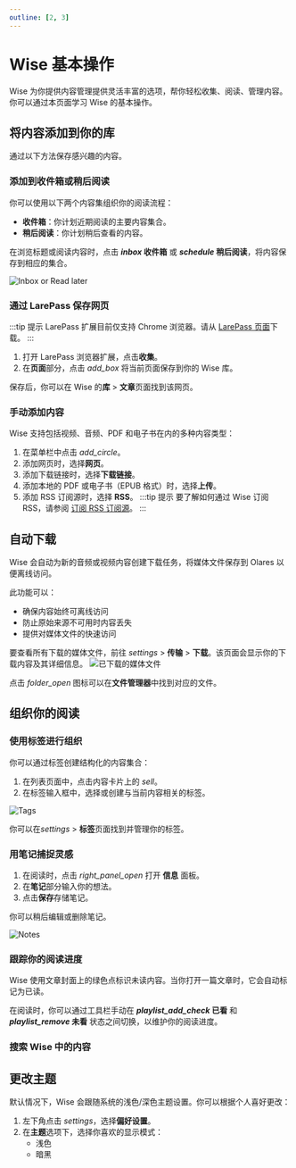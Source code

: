 ```yaml
---
outline: [2, 3]
---
```


# Wise 基本操作

Wise 为你提供内容管理提供灵活丰富的选项，帮你轻松收集、阅读、管理内容。你可以通过本页面学习 Wise 的基本操作。

## 将内容添加到你的库
通过以下方法保存感兴趣的内容。

### 添加到收件箱或稍后阅读
你可以使用以下两个内容集组织你的阅读流程：

* **收件箱**：你计划近期阅读的主要内容集合。
* **稍后阅读**：你计划稍后查看的内容。

在浏览标题或阅读内容时，点击 **<i class="material-symbols-outlined">inbox</i> 收件箱** 或 **<i class="material-symbols-outlined">schedule</i> 稍后阅读**，将内容保存到相应的集合。

![Inbox or Read later](/images/manual/tasks/inbox-read-later.png)

### 通过 LarePass 保存网页
:::tip 提示
LarePass 扩展目前仅支持 Chrome 浏览器。请从 [LarePass 页面](https://www.olares.xyz/larepass)下载。
:::

1. 打开 LarePass 浏览器扩展，点击**收集**。
2. 在**页面**部分，点击 <i class="material-symbols-outlined">add_box</i> 将当前页面保存到你的 Wise 库。

保存后，你可以在 Wise 的**库** > **文章**页面找到该网页。

### 手动添加内容
Wise 支持包括视频、音频、PDF 和电子书在内的多种内容类型：

1. 在菜单栏中点击 <i class="material-symbols-outlined">add_circle</i>。
2. 添加网页时，选择**网页**。
3. 添加下载链接时，选择**下载链接**。
4. 添加本地的 PDF 或电子书（EPUB 格式）时，选择**上传**。
5. 添加 RSS 订阅源时，选择 **RSS**。
   :::tip 提示
   要了解如何通过 Wise 订阅 RSS，请参阅 [订阅 RSS 订阅源](./subscribe)。
   :::

## 自动下载
Wise 会自动为新的音频或视频内容创建下载任务，将媒体文件保存到 Olares 以便离线访问。

此功能可以：

* 确保内容始终可离线访问
* 防止原始来源不可用时内容丢失
* 提供对媒体文件的快速访问

要查看所有下载的媒体文件，前往 <i class="material-symbols-outlined">settings</i> > **传输** > **下载**。该页面会显示你的下载内容及其详细信息。
![已下载的媒体文件](/images/manual/tasks/downloaded-media-files.png#bordered)

点击 <i class="material-symbols-outlined">folder_open</i> 图标可以在**文件管理器**中找到对应的文件。

## 组织你的阅读

### 使用标签进行组织

你可以通过标签创建结构化的内容集合：

1. 在列表页面中，点击内容卡片上的 <i class="material-symbols-outlined" style="font-variation-settings: 'wght' 200;">sell</i>。
2. 在标签输入框中，选择或创建与当前内容相关的标签。

![Tags](/images/manual/tasks/tags.png#bordered)

你可以在<i class="material-symbols-outlined">settings</i> > **标签**页面找到并管理你的标签。

### 用笔记捕捉灵感

1. 在阅读时，点击 <i class="material-symbols-outlined" style="font-variation-settings: 'wght' 200;">right_panel_open</i> 打开 **信息** 面板。
2. 在**笔记**部分输入你的想法。
3. 点击**保存**存储笔记。

你可以稍后编辑或删除笔记。

![Notes](/images/manual/tasks/notes.png#bordered)

### 跟踪你的阅读进度

Wise 使用文章封面上的绿色点标识未读内容。当你打开一篇文章时，它会自动标记为已读。

在阅读时，你可以通过工具栏手动在 **<i class="material-symbols-outlined">playlist_add_check</i> 已看** 和 **<i class="material-symbols-outlined">playlist_remove</i> 未看** 状态之间切换，以维护你的阅读进度。

### 搜索 Wise 中的内容
<!--@include: ../tutorials/organize-content.md{195,204}-->

## 更改主题
默认情况下，Wise 会跟随系统的浅色/深色主题设置。你可以根据个人喜好更改：

1. 左下角点击 <i class="material-symbols-outlined">settings</i>，选择**偏好设置**。
2. 在**主题**选项下，选择你喜欢的显示模式：
   - 浅色
   - 暗黑